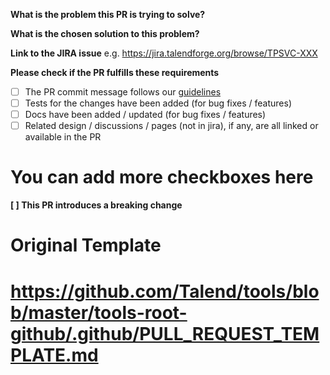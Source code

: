 **What is the problem this PR is trying to solve?**
 
**What is the chosen solution to this problem?**
 
**Link to the JIRA issue**
e.g. https://jira.talendforge.org/browse/TPSVC-XXX
 
**Please check if the PR fulfills these requirements**
- [ ] The PR commit message follows our [guidelines](https://github.com/talend/tools/blob/master/tools-root-github/CONTRIBUTING.md)
- [ ] Tests for the changes have been added (for bug fixes / features)
- [ ] Docs have been added / updated (for bug fixes / features)
- [ ] Related design / discussions / pages (not in jira), if any, are all linked or available in the PR

# You can add more checkboxes here
 
**[ ] This PR introduces a breaking change**
 
# **Original Template**

# https://github.com/Talend/tools/blob/master/tools-root-github/.github/PULL_REQUEST_TEMPLATE.md 

